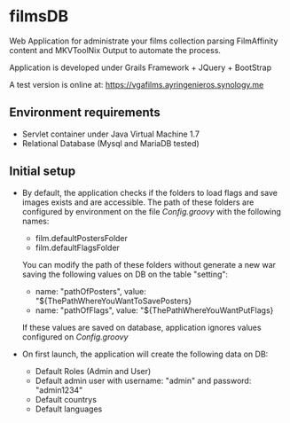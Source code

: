 
# filmsDB
Web Application for administrate your films collection parsing FilmAffinity content and MKVToolNix Output to automate the process.

Application is developed under Grails Framework + JQuery + BootStrap

A test version is online at:
https://vgafilms.ayringenieros.synology.me

## Environment requirements
- Servlet container under Java Virtual Machine 1.7
- Relational Database (Mysql and MariaDB tested)
 
## Initial setup
- By default, the application checks if the folders to load flags and save images exists and are accessible. The path of these folders are configured by environment on the file *Config.groovy* with the following names:
  - film.defaultPostersFolder
  - film.defaultFlagsFolder

  You can modify the path of these folders without generate a new war saving the following values on DB on the table "setting":
  - name: "pathOfPosters", value: "${ThePathWhereYouWantToSavePosters}
  - name: "pathOfFlags", value: "${ThePathWhereYouWantPutFlags}

  If these values are saved on database, application ignores values configured on *Config.groovy*
- On first launch, the application will create the following data on DB:
  - Default Roles (Admin and User)
  - Default admin user with username: "admin" and password: "admin1234"
  - Default countrys
  - Default languages
